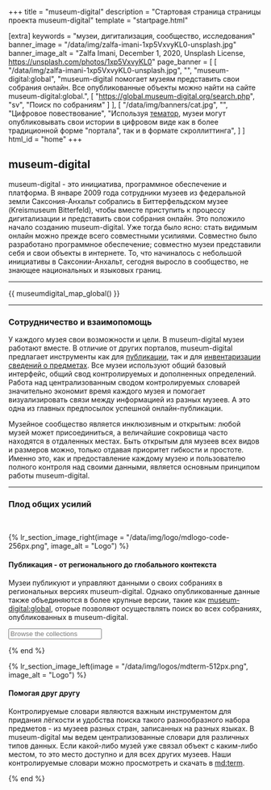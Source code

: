 +++
title = "museum-digital"
description = "Стартовая страница страницы проекта museum-digital"
template = "startpage.html"

[extra]
keywords = "музеи, дигитализация, сообщество, исследования"
banner_image = "/data/img/zalfa-imani-1xp5VxvyKL0-unsplash.jpg"
banner_image_alt = "Zalfa Imani, December 1, 2020, Unsplash License, https://unsplash.com/photos/1xp5VxvyKL0"
page_banner = [
    [
        "/data/img/zalfa-imani-1xp5VxvyKL0-unsplash.jpg",
        "",
        "museum-digital:global",
        "museum-digital помогает музеям представить свои собрания онлайн. Все опубликованные объекты можно найти на сайте museum-digital:global.",
        [
            "https://global.museum-digital.org/search.php",
            "sv",
            "Поиск по собраниям"
        ]
    ],
    [
        "/data/img/banners/cat.jpg",
        "",
        "Цифровое повествование",
        "Используя <a href='/software/themator/'>тематор</a>, музеи могут опубликовывать свои истории в цифровом виде как в более традиционной форме \"портала\", так и в формате скроллиттинга",
    ]
]
html_id = "home"
+++

## museum-digital

museum-digital - это инициатива, программное обеспечение и платформа. В январе 2009 года сотрудники музеев из федеральной земли Саксония-Анхальт собрались в Биттерфельдском музее (Kreismuseum Bitterfeld), чтобы вместе приступить к процессу дигитализации и представить свои собрания онлайн. Это положило начало созданию museum-digital. Уже тогда было ясно: стать видимым онлайн можно прежде всего совместными усилиями. Совместно было разработано программное обеспечение; совместно музеи представили себя и свои объекты в интернете. То, что начиналось с небольшой инициативы в Саксонии-Анхальт, сегодня выросло в сообщество, не знающее национальных и языковых границ.

----

{{ museumdigital_map_global() }}

----

### Сотрудничество и взаимопомощь

У каждого музея свои возможности и цели. В museum-digital музеи работают вместе. В отличие от других порталов, museum-digital предлагает инструменты как для [публикации](/software/frontend), так и для [инвентаризации сведений о предметах](/software/musdb). Все музеи используют общий базовый интерфейс, общий свод контролируемых и дополненных определений. Работа над централизованным сводом контролируемых словарей значительно экономит время каждого музея и помогает визуализировать связи между информацией из разных музеев. А это одна из главных предпосылок успешной онлайн-публикации.

Музейное сообщество является инклюзивным и открытым: любой музей может присоединиться, а величайшие сокровища часто находятся в отдаленных местах. Быть открытым для музеев всех видов и размеров можно, только отдавая приоритет гибкости и простоте. Именно это, как и предоставление каждому музею и пользователю полного контроля над своими данными, является основным принципом работы museum-digital.

----

### Плод общих усилий

<br/>

{% lr_section_image_right(image = "/data/img/logo/mdlogo-code-256px.png", image_alt = "Logo") %}
#### Публикация - от регионального до глобального контекста

Музеи публикуют и управляют данными о своих собраниях в региональных версиях museum-digital. Однако опубликованные данные также объединяются в более крупные версии, такие как [museum-digital:global](https://global.museum-digital.org/), оторые позволяют осуществлять поиск во всех собраниях, опубликованных в museum-digital.

<form action="https://global.museum-digital.org/search.php">
    <input type="search" name="sv" placeholder="Browse the collections">
</form>
{% end %}

<br/>

{% lr_section_image_left(image = "/data/img/logos/mdterm-512px.png", image_alt = "Logo") %}
#### Помогая друг другу

Контролируемые словари являются важным инструментом для придания лёгкости и удобства поиска такого разнообразного набора предметов - из музеев разных стран, записанных на разных языках. В museum-digital мы ведем централизованные словари для различных типов данных. Если какой-либо музей уже связал объект с каким-либо местом, то это место доступно и для всех других музеев. Наши контролируемые словари можно просмотреть и скачать в [md:term](https://term.museum-digital.de/).

{% end %}
